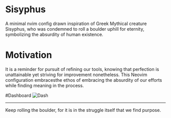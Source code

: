 # Sisyphus
A minimal nvim config drawn inspiration of Greek Mythical creature Sisyphus, who was condemned to roll a boulder uphill for eternity, symbolizing the absurdity of human existence.

# Motivation
It is a reminder for pursuit of refining our tools, knowing that perfection is unattainable yet striving for improvement nonetheless. This Neovim configuration embracesthe ethos of embracing the absurdity of our efforts while finding meaning in the process.

#Dashboard
![Dash](https://github.com/Aashish69-96/Sisyphus/blob/main/images/dash2.png)

---
Keep rolling the boulder, for it is in the struggle itself that we find purpose.
